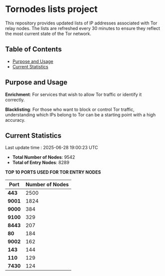 # Tornodes lists project

This repository provides updated lists of IP addresses associated with Tor relay nodes. The lists are refreshed every 30 minutes to ensure they reflect the most current state of the Tor network.

## Table of Contents

- [Purpose and Usage](#purpose-and-usage)
- [Current Statistics](#current-statistics)


## Purpose and Usage

**Enrichment**: For services that wish to allow Tor traffic or identify it correctly.

**Blacklisting**: For those who want to block or control Tor traffic, understanding which IPs belong to Tor can be a starting point with a high accuracy.

## Current Statistics

Last update time : 2025-06-28 19:00:23 UTC

- **Total Number of Nodes**: 9542
- **Total of Entry Nodes**: 8289

**TOP 10 PORTS USED FOR TOR ENTRY NODES**

| **Port** | **Number of Nodes** |
|------|-----------------|
| **443**   | 2500  |
| **9001**   | 1824  |
| **9000**   | 384  |
| **9100**   | 329  |
| **8443**   | 207  |
| **80**   | 184  |
| **9002**   | 162  |
| **143**   | 144  |
| **110**   | 129  |
| **7430**   | 124  |


